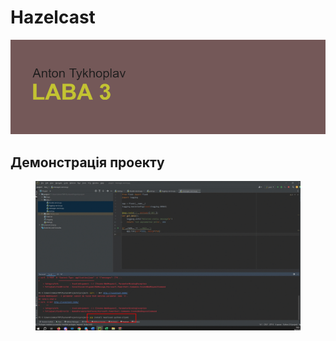 # Hazelcast
<img src="https://github.com/mrotonik/mrotonik/blob/master/laba3.png" alt="альтернативный текст">



<h2>Демонстрація проекту</h2>
    <figure>
  <img src="https://github.com/mrotonik/mrotonik/blob/master/show2.gif" />
</figure>

<pre>
